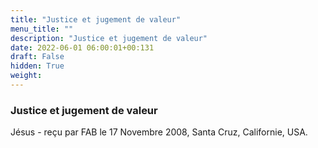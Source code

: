 ```yaml
---
title: "Justice et jugement de valeur"
menu_title: ""
description: "Justice et jugement de valeur"
date: 2022-06-01 06:00:01+00:131
draft: False
hidden: True
weight:
---
```

### Justice et jugement de valeur

Jésus - reçu par FAB le 17 Novembre 2008, Santa Cruz, Californie, USA.



